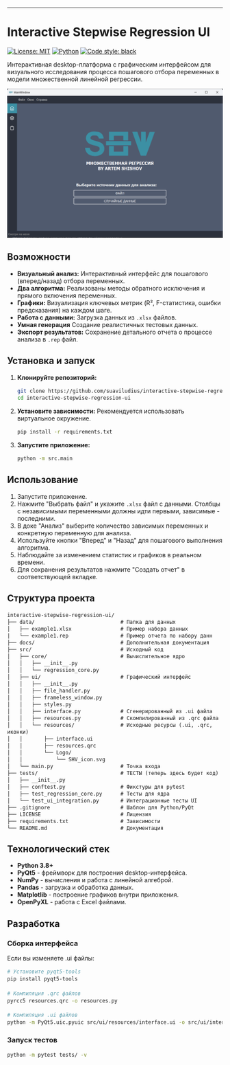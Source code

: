 
---

# Interactive Stepwise Regression UI

[![License: MIT](https://img.shields.io/badge/License-MIT-yellow.svg)](https://opensource.org/licenses/MIT)
[![Python](https://img.shields.io/badge/Python-3.8%2B-blue)](https://www.python.org/)
[![Code style: black](https://img.shields.io/badge/code%20style-black-000000.svg)](https://github.com/psf/black)

Интерактивная desktop-платформа с графическим интерфейсом для визуального исследования процесса пошагового отбора переменных в модели множественной линейной регрессии.

![Screenshot of the Application](docs/screenshot.png)

## Возможности

*   **Визуальный анализ:** Интерактивный интерфейс для пошагового (вперед/назад) отбора переменных.
*   **Два алгоритма:** Реализованы методы обратного исключения и прямого включения переменных.
*   **Графики:** Визуализация ключевых метрик (R², F-статистика, ошибки предсказания) на каждом шаге.
*   **Работа с данными:** Загрузка данных из `.xlsx` файлов.
*   **Умная генерация** Cоздание реалистичных тестовых данных.
*   **Экспорт результатов:** Сохранение детального отчета о процессе анализа в `.rep` файл.

## Установка и запуск

1.  **Клонируйте репозиторий:**
    ```bash
    git clone https://github.com/suaviludius/interactive-stepwise-regression-ui.git
    cd interactive-stepwise-regression-ui
    ```

2.  **Установите зависимости:**
    Рекомендуется использовать виртуальное окружение.
    ```bash
    pip install -r requirements.txt
    ```

3.  **Запустите приложение:**
    ```bash
    python -m src.main
    ```

## Использование

1.  Запустите приложение.
2.  Нажмите "Выбрать файл" и укажите `.xlsx` файл с данными. Столбцы с независимыми переменными должны идти первыми, зависимые - последними.
3.  В доке "Анализ" выберите количество зависимых переменных и конкретную переменную для анализа.
4.  Используйте кнопки "Вперед" и "Назад" для пошагового выполнения алгоритма.
5.  Наблюдайте за изменением статистик и графиков в реальном времени.
6.  Для сохранения результатов нажмите "Создать отчет" в соответствующей вкладке.

## Структура проекта

```
interactive-stepwise-regression-ui/
├── data/                            # Папка для данных
│   ├── example1.xlsx                # Пример набора данных
|   └── example1.rep                 # Пример отчета по набору данн
├── docs/                            # Дополнительная документация
├── src/                             # Исходный код
│   ├── core/                        # Вычислительное ядро
│   │   ├── __init__.py
│   │   └── regression_core.py
│   ├── ui/                          # Графический интерфейс
│   │   ├── __init__.py
│   │   ├── file_handler.py
│   │   ├── frameless_window.py
│   │   ├── styles.py
│   │   ├── interface.py             # Сгенерированный из .ui файла
│   │   ├── resources.py             # Скомпилированный из .qrc файла
│   │   └── resources/               # Исходные ресурсы (.ui, .qrc, иконки)
│   │       ├── interface.ui
│   │       ├── resources.qrc
│   │       └── Logo/
│   │           └── SHV_icon.svg
│   └── main.py                      # Точка входа
├── tests/                           # ТЕСТЫ (теперь здесь будет код)
│   ├── __init__.py
│   ├── conftest.py                  # Фикстуры для pytest
│   ├── test_regression_core.py      # Тесты для ядра
│   └── test_ui_integration.py       # Интеграционные тесты UI
├── .gitignore                       # Шаблон для Python/PyQt
├── LICENSE                          # Лицензия
├── requirements.txt                 # Зависимости
└── README.md                        # Документация
```

## Технологический стек

*   **Python 3.8+**
*   **PyQt5** - фреймворк для построения desktop-интерфейса.
*   **NumPy** - вычисления и работа с линейной алгеброй.
*   **Pandas** - загрузка и обработка данных.
*   **Matplotlib** - построение графиков внутри приложения.
*   **OpenPyXL** - работа с Excel файлами.

## Разработка

### Сборка интерфейса
Если вы изменяете .ui файлы:
```bash
# Установите pyqt5-tools
pip install pyqt5-tools

# Компиляция .qrc файлов
pyrcc5 resources.qrc -o resources.py

# Компиляция .ui файлов
python -m PyQt5.uic.pyuic src/ui/resources/interface.ui -o src/ui/interface.py
```

### Запуск тестов

```bash
python -m pytest tests/ -v